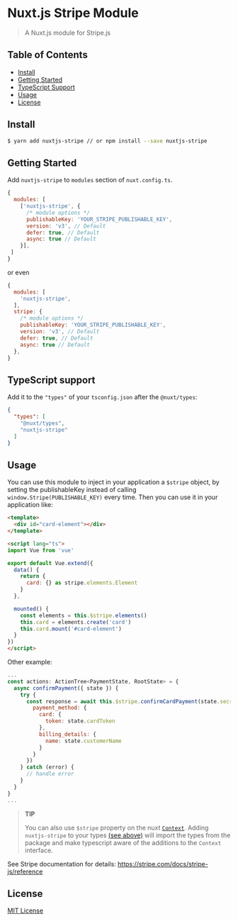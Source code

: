 # Nuxt.js Stripe Module

> A Nuxt.js module for Stripe.js

## Table of Contents ##

* [Install](#install)
* [Getting Started](#getting-started)
* [TypeScript Support](#typescript-support)
* [Usage](#usage)
* [License](#license)

## Install

```bash
$ yarn add nuxtjs-stripe // or npm install --save nuxtjs-stripe
```

## Getting Started

Add `nuxtjs-stripe` to `modules` section of `nuxt.config.ts`.

```js
{
  modules: [
    ['nuxtjs-stripe', {
      /* module options */
      publishableKey: 'YOUR_STRIPE_PUBLISHABLE_KEY',
      version: 'v3', // Default
      defer: true, // Default
      async: true // Default
    }],
 ]
}
```

or even

```js
{
  modules: [
    'nuxtjs-stripe',
  ],
  stripe: {
    /* module options */
    publishableKey: 'YOUR_STRIPE_PUBLISHABLE_KEY',
    version: 'v3', // Default
    defer: true, // Default
    async: true // Default
  },
}
```

## TypeScript support

Add it to the `"types"` of your `tsconfig.json` after the `@nuxt/types`:

```json
{
  "types": [
    "@nuxt/types",
    "nuxtjs-stripe"
  ]
}
```

## Usage

You can use this module to inject in your application a `$stripe` object, by setting the publishableKey instead of calling `window.Stripe(PUBLISHABLE_KEY)` every time. Then you can use it in your application like:

```html
<template>
  <div id="card-element"></div>
</template>

<script lang="ts">
import Vue from 'vue'

export default Vue.extend({
  data() {
    return {
      card: {} as stripe.elements.Element
    }
  },

  mounted() {
    const elements = this.$stripe.elements()
    this.card = elements.create('card')
    this.card.mount('#card-element')
  }
})
</script>
```

Other example:

```js
...
const actions: ActionTree<PaymentState, RootState> = {
  async confirmPayment({ state }) {
    try {
      const response = await this.$stripe.confirmCardPayment(state.secret, {
        payment_method: {
          card: {
            token: state.cardToken
          },
          billing_details: {
            name: state.customerName
          }
        }
      })
    } catch (error) {
      // handle error
    }
  }
}
...
```   
   
> **TIP**
>
> You can also use `$stripe` property on the nuxt [`Context`](https://nuxtjs.org/api/context). Adding `nuxtjs-stripe` to your types [(see above)](#typescript-support) will import the types from the package and make typescript aware of the additions to the `Context` interface.

See Stripe documentation for details: https://stripe.com/docs/stripe-js/reference


## License

[MIT License](./LICENSE)